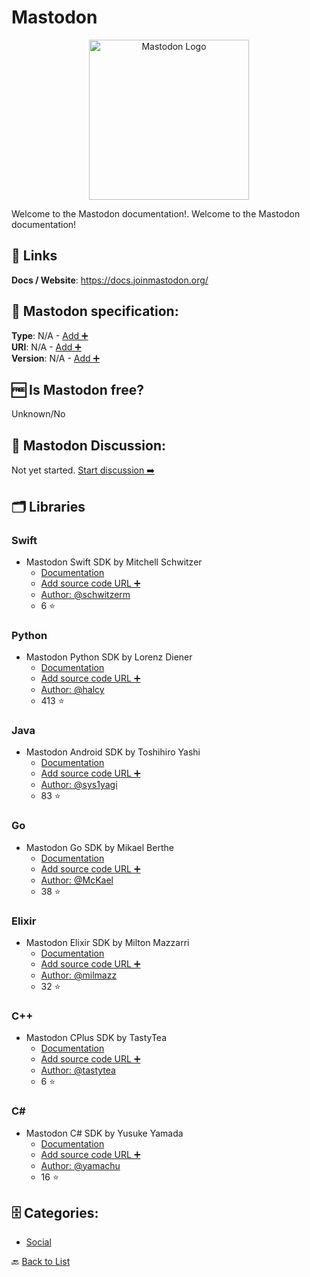 # Mastodon
<p align="center">
    <img width="256" src="https://raw.githubusercontent.com/apis-list/apis-list/main/apis/mastodon/logo_256x256.png" alt="Mastodon Logo"/>
</p>
Welcome to the Mastodon documentation!. Welcome to the Mastodon documentation!

##  🔗 Links
**Docs / Website**: https://docs.joinmastodon.org/

## 🧬 Mastodon specification:
**Type**: N/A - [Add ➕](https://github.com/apis-list/apis-list/edit/main/apis-list.yaml)  
**URI**: N/A - [Add ➕](https://github.com/apis-list/apis-list/edit/main/apis-list.yaml)  
**Version**: N/A - [Add ➕](https://github.com/apis-list/apis-list/edit/main/apis-list.yaml)

## 🆓 Is Mastodon free?
 Unknown/No 

## 💬 Mastodon Discussion:
Not yet started. [Start discussion ➡️](https://github.com/apis-list/apis-list/discussions/new)

## 🗂️ Libraries
### Swift
-  Mastodon Swift SDK by Mitchell Schwitzer
    - [Documentation](https://github.com/schwitzerm/scaladon)
    - [Add source code URL ➕]()
    - [Author: @schwitzerm](https://github.com/schwitzerm)
    - 6 ⭐

### Python
-  Mastodon Python SDK by Lorenz Diener
    - [Documentation](https://github.com/halcy/Mastodon.py)
    - [Add source code URL ➕]()
    - [Author: @halcy](https://github.com/halcy)
    - 413 ⭐

### Java
- Mastodon Android SDK by Toshihiro Yashi
    - [Documentation](https://github.com/sys1yagi/mastodon4j)
    - [Add source code URL ➕]()
    - [Author: @sys1yagi](https://github.com/sys1yagi)
    - 83 ⭐

### Go
-  Mastodon Go SDK by Mikael Berthe
    - [Documentation](https://github.com/McKael/madon)
    - [Add source code URL ➕]()
    - [Author: @McKael](https://github.com/McKael)
    - 38 ⭐

### Elixir
- Mastodon Elixir SDK by Milton Mazzarri
    - [Documentation](https://github.com/milmazz/hunter)
    - [Add source code URL ➕]()
    - [Author: @milmazz](https://github.com/milmazz)
    - 32 ⭐

### C++
- Mastodon CPlus SDK by TastyTea
    - [Documentation](https://github.com/tastytea/mastodon-cpp)
    - [Add source code URL ➕]()
    - [Author: @tastytea](https://github.com/tastytea)
    - 6 ⭐

### C#
- Mastodon C# SDK by Yusuke Yamada
    - [Documentation](https://github.com/yamachu/Mastodot)
    - [Add source code URL ➕]()
    - [Author: @yamachu](https://github.com/yamachu)
    - 16 ⭐


## 🗄️ Categories:
- [Social](https://github.com/apis-list/apis-list#social-)

🔙  [Back to List](https://github.com/apis-list/apis-list)
